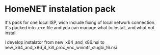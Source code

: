 HomeNET instalation pack
==========================
It's pack for one local ISP, wich include fixing of local network connection. It's packed into .exe file and you can manage what to install, and what not install


I develop instalator from new_x64_and_x86.nsi to new_x64_and_x86_4_kill_proc_vnc_winmtr_slugbi_16.nsi
